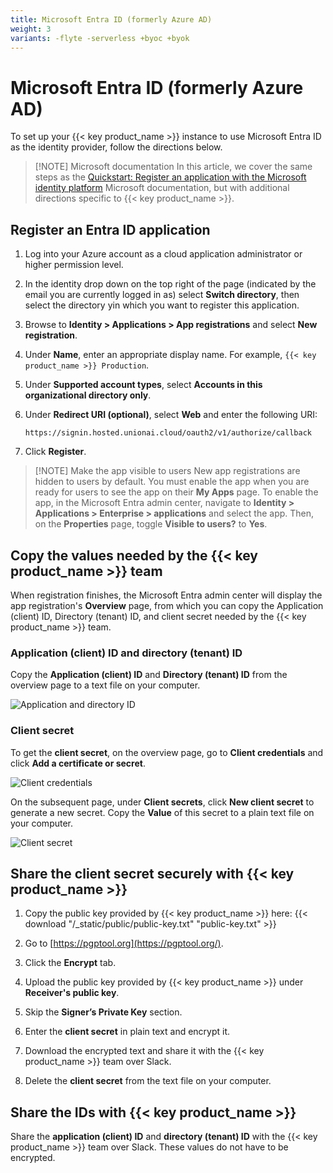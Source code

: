 ```yaml
---
title: Microsoft Entra ID (formerly Azure AD)
weight: 3
variants: -flyte -serverless +byoc +byok
---
```


# Microsoft Entra ID (formerly Azure AD)

To set up your {{< key product_name >}} instance to use Microsoft Entra ID as the identity provider, follow the directions below.

> [!NOTE] Microsoft documentation
> In this article, we cover the same steps as the
> [Quickstart: Register an application with the Microsoft identity platform](https://learn.microsoft.com/en-us/entra/identity-platform/quickstart-register-app) Microsoft documentation, but with additional directions specific
> to {{< key product_name >}}.

## Register an Entra ID application

1. Log into your Azure account as a cloud application administrator or higher permission level.

1. In the identity drop down on the top right of the page (indicated by the email you are currently logged in as) select **Switch directory**, then select the directory yin which you want to register this application.

1. Browse to **Identity > Applications > App registrations** and select **New registration**.

1. Under **Name**, enter an appropriate display name. For example, `{{< key product_name >}} Production`.

1. Under **Supported account types**, select **Accounts in this organizational directory only**.

1. Under **Redirect URI (optional)**, select **Web** and enter the following URI:

   `https://signin.hosted.unionai.cloud/oauth2/v1/authorize/callback`

1. Click **Register**.

> [!NOTE] Make the app visible to users
> New app registrations are hidden to users by default. You must enable the app when you are ready for
> users to see the app on their **My Apps** page.
> To enable the app, in the Microsoft Entra admin center, navigate to
> **Identity > Applications > Enterprise > applications** and select the app.
> Then, on the **Properties** page, toggle **Visible to users?** to **Yes**.

## Copy the values needed by the {{< key product_name >}} team

When registration finishes, the Microsoft Entra admin center will display the app registration's **Overview** page, from which you can copy the Application (client) ID, Directory (tenant) ID, and client secret needed by the {{< key product_name >}} team.

### Application (client) ID and directory (tenant) ID

Copy the **Application (client) ID** and **Directory (tenant) ID** from the overview page to a text file on your computer.

![Application and directory ID](/_static/images/user-guide/data-plane-setup/single-sign-on-setup/microsoft-entra-id/entra-id-application-and-directory-id.png)

### Client secret

To get the **client secret**, on the overview page, go to **Client credentials** and click **Add a certificate or secret**.

![Client credentials](/_static/images/user-guide/data-plane-setup/single-sign-on-setup/microsoft-entra-id/entra-id-client-credentials.png)

On the subsequent page, under **Client secrets**, click **New client secret** to generate a new secret.
Copy the **Value** of this secret to a plain text file on your computer.

![Client secret](/_static/images/user-guide/data-plane-setup/single-sign-on-setup/microsoft-entra-id/entra-id-client-secret.png)

## Share the client secret securely with {{< key product_name >}}

1. Copy the public key provided by {{< key product_name >}} here:
   {{< download "/_static/public/public-key.txt" "public-key.txt" >}}

2. Go to [https://pgptool.org](https://pgptool.org/).

3. Click the **Encrypt** tab.

4. Upload the public key provided by {{< key product_name >}} under **Receiver's public key**.

5. Skip the **Signer’s Private Key** section.

6. Enter the **client secret** in plain text and encrypt it.

7. Download the encrypted text and share it with the {{< key product_name >}} team over Slack.

8. Delete the **client secret** from the text file on your computer.

## Share the IDs with {{< key product_name >}}

Share the **application (client) ID** and **directory (tenant) ID** with the {{< key product_name >}} team over Slack.
These values do not have to be encrypted.
